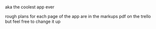 aka the coolest app ever     

rough plans for each page of the app are in the markups pdf on the trello but feel free to change it up
